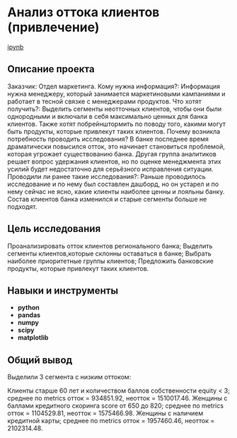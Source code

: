 # Анализ оттока клиентов (привлечение)

[ipynb](https://github.com/NataZakharova/portfolio/blob/main/Metprombank/metprombank_portfolio.ipynb)

## Описание проекта

Заказчик: Отдел маркетинга.
Кому нужна информация?: Информация нужна менеджеру, который занимается маркетиновыми кампаниями и работает в тесной связке с менеджерами продуктов.
Что хотят получить?: Выделить сегменты неотточных клиентов, чтобы они были однородными и включали в себя максимально ценных для банка клиентов. Также хотят побрейнштормить по поводу того, какими могут быть продукты, которые привлекут таких клиентов.
Почему возникла потребность проводить исследования? В банке последнее время драматически повысился отток, это начинает становиться проблемой, которая угрожает существованию банка. Другая группа аналитиков решает вопрос удержания клиентов, но по оценке менеджмента этих усилий будет недостаточно для серьёзного исправления ситуации.
Проводили ли ранее такие исследования?: Раньше проводилось исследование и по нему был составлен дашборд, но он устарел и по нему сейчас не ясно, какие клиенты наиболее ценны и лояльны банку. Состав клиентов банка изменился и старые сегменты больше не подходят.

## Цель исследования

Проанализировать отток клиентов регионального банка;
Выделить сегменты клиентов,которые склонны оставаться в банке;
Выбрать наиболее приоритетные группы клиентов;
Предложить банковские продукты, которые привлекут таких клиентов.


## Навыки и инструменты

- **python**
- **pandas**
- **numpy**
- **scipy**
- **matplotlib**


## Общий вывод

Выделили 3 сегмента с низким оттоком:

Клиенты старше 60 лет и количеством баллов собственности equity < 3; среднее по metrics отток = 934851.92, неотток = 1510017.46.
Женщины с баллами кредитного скоринга score от 650 до 820; среднее по metrics отток = 1104529.81, неотток = 1575466.98.
Женщины с наличием кредитной карты; среднее по metrics отток = 1957460.46, неотток = 2102314.48.
